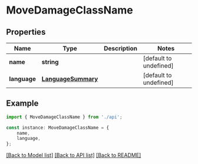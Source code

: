 # MoveDamageClassName


## Properties

Name | Type | Description | Notes
------------ | ------------- | ------------- | -------------
**name** | **string** |  | [default to undefined]
**language** | [**LanguageSummary**](LanguageSummary.md) |  | [default to undefined]

## Example

```typescript
import { MoveDamageClassName } from './api';

const instance: MoveDamageClassName = {
    name,
    language,
};
```

[[Back to Model list]](../README.md#documentation-for-models) [[Back to API list]](../README.md#documentation-for-api-endpoints) [[Back to README]](../README.md)
